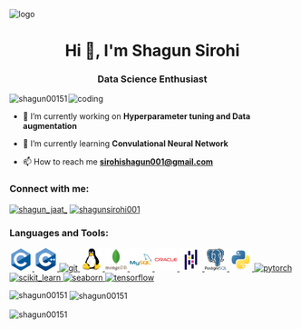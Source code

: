 ![logo]("https://cloud.google.com/blog/products/ai-machine-learning/how-steel-distributor-reinvents-its-data-science-ml-workflows-vertex-ai")
<h1 align="center">Hi 👋, I'm Shagun Sirohi</h1>
<h3 align="center">Data Science Enthusiast</h3>

<img align = "right" alt="coding" width="400" src="https://149695847.v2.pressablecdn.com/wp-content/uploads/2019/02/Digital-Marketing-Write-For-Us.gif">

<p align="left"> <img src="https://komarev.com/ghpvc/?username=shagun00151&label=Profile%20views&color=0e75b6&style=flat" alt="shagun00151" /> </p>

- 🔭 I’m currently working on **Hyperparameter tuning and Data augmentation**

- 🌱 I’m currently learning **Convulational Neural Network**

- 📫 How to reach me **sirohishagun001@gmail.com**

<h3 align="left">Connect with me:</h3>
<p align="left">
<a href="https://instagram.com/shagun_jaat_" target="blank"><img align="center" src="https://raw.githubusercontent.com/rahuldkjain/github-profile-readme-generator/master/src/images/icons/Social/instagram.svg" alt="shagun_jaat_" height="30" width="40" /></a>
<a href="https://www.hackerrank.com/shagunsirohi001" target="blank"><img align="center" src="https://raw.githubusercontent.com/rahuldkjain/github-profile-readme-generator/master/src/images/icons/Social/hackerrank.svg" alt="shagunsirohi001" height="30" width="40" /></a>
 </p>

<h3 align="left">Languages and Tools:</h3>
<p align="left"> <a href="https://www.cprogramming.com/" target="_blank" rel="noreferrer"> <img src="https://raw.githubusercontent.com/devicons/devicon/master/icons/c/c-original.svg" alt="c" width="40" height="40"/> </a> <a href="https://www.w3schools.com/cpp/" target="_blank" rel="noreferrer"> <img src="https://raw.githubusercontent.com/devicons/devicon/master/icons/cplusplus/cplusplus-original.svg" alt="cplusplus" width="40" height="40"/> </a> <a href="https://git-scm.com/" target="_blank" rel="noreferrer"> <img src="https://www.vectorlogo.zone/logos/git-scm/git-scm-icon.svg" alt="git" width="40" height="40"/> </a> <a href="https://www.linux.org/" target="_blank" rel="noreferrer"> <img src="https://raw.githubusercontent.com/devicons/devicon/master/icons/linux/linux-original.svg" alt="linux" width="40" height="40"/> </a> <a href="https://www.mongodb.com/" target="_blank" rel="noreferrer"> <img src="https://raw.githubusercontent.com/devicons/devicon/master/icons/mongodb/mongodb-original-wordmark.svg" alt="mongodb" width="40" height="40"/> </a> <a href="https://www.mysql.com/" target="_blank" rel="noreferrer"> <img src="https://raw.githubusercontent.com/devicons/devicon/master/icons/mysql/mysql-original-wordmark.svg" alt="mysql" width="40" height="40"/> </a> <a href="https://www.oracle.com/" target="_blank" rel="noreferrer"> <img src="https://raw.githubusercontent.com/devicons/devicon/master/icons/oracle/oracle-original.svg" alt="oracle" width="40" height="40"/> </a> <a href="https://pandas.pydata.org/" target="_blank" rel="noreferrer"> <img src="https://raw.githubusercontent.com/devicons/devicon/2ae2a900d2f041da66e950e4d48052658d850630/icons/pandas/pandas-original.svg" alt="pandas" width="40" height="40"/> </a> <a href="https://www.postgresql.org" target="_blank" rel="noreferrer"> <img src="https://raw.githubusercontent.com/devicons/devicon/master/icons/postgresql/postgresql-original-wordmark.svg" alt="postgresql" width="40" height="40"/> </a> <a href="https://www.python.org" target="_blank" rel="noreferrer"> <img src="https://raw.githubusercontent.com/devicons/devicon/master/icons/python/python-original.svg" alt="python" width="40" height="40"/> </a> <a href="https://pytorch.org/" target="_blank" rel="noreferrer"> <img src="https://www.vectorlogo.zone/logos/pytorch/pytorch-icon.svg" alt="pytorch" width="40" height="40"/> </a> <a href="https://scikit-learn.org/" target="_blank" rel="noreferrer"> <img src="https://upload.wikimedia.org/wikipedia/commons/0/05/Scikit_learn_logo_small.svg" alt="scikit_learn" width="40" height="40"/> </a> <a href="https://seaborn.pydata.org/" target="_blank" rel="noreferrer"> <img src="https://seaborn.pydata.org/_images/logo-mark-lightbg.svg" alt="seaborn" width="40" height="40"/> </a> <a href="https://www.tensorflow.org" target="_blank" rel="noreferrer"> <img src="https://www.vectorlogo.zone/logos/tensorflow/tensorflow-icon.svg" alt="tensorflow" width="40" height="40"/> </a> </p>

<p><img align="left" src="https://github-readme-stats.vercel.app/api/top-langs?username=shagun00151&show_icons=true&locale=en&layout=compact\n" alt="shagun00151" /></p>

<p>&nbsp;<img align="center" src="https://github-readme-stats.vercel.app/api?username=shagun00151&show_icons=true&locale=en" alt="shagun00151" /></p>

<p><img align="center" src="https://github-readme-streak-stats.herokuapp.com/?user=shagun00151&" alt="shagun00151" /></p>
